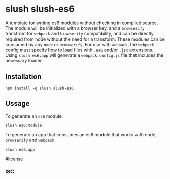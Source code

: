 # slush slush-es6

A template for writing es6 modules without checking in compiled source.
The module will be initialized with a browser key, and a `browserify` transfrom
for `webpack` and `browserify` compatibility, and can be directly required from
node without the need for a transform.  These modules can be consumed by any
`node` or `browserify`. For use with `webpack`, the `webpack` config must
specify how to load files with `.es6` and/or `.jsx` extensions.  Using
`slush es6:app` will generate a `webpack.config.js` file that includes the
necessary loader.

## Installation

```
npm install -g slush slush-es6
```

## Ussage

To generate an `es6` module:
```
slush es6:module
```

To generate an app that consumes an es6 module that works with node,
`browserify` and `webpack`
```
slush es6:app
```

#license

### ISC
